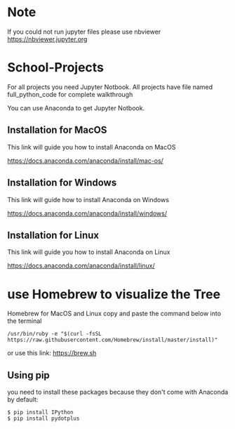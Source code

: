 # Note
If you could not run jupyter files please use nbviewer https://nbviewer.jupyter.org
# School-Projects

For all projects you need Jupyter Notbook. All projects have file named full_python_code for complete walkthrough

You can use Anaconda to get Jupyter Notbook.

## Installation for MacOS

This link will guide you how to install Anaconda on MacOS

https://docs.anaconda.com/anaconda/install/mac-os/

## Installation for Windows

This link will guide how to install Anaconda on Windows

https://docs.anaconda.com/anaconda/install/windows/

## Installation for Linux

This link will guide you how to install Anaconda on Linux

https://docs.anaconda.com/anaconda/install/linux/


# use Homebrew to visualize the Tree 

Homebrew for MacOS and Linux copy and paste the command below into the terminal 

    /usr/bin/ruby -e "$(curl -fsSL https://raw.githubusercontent.com/Homebrew/install/master/install)"

or use this link: https://brew.sh

## Using pip 

you need to install these packages because they don't come with Anaconda by default: 

    $ pip install IPython
    $ pip install pydotplus
